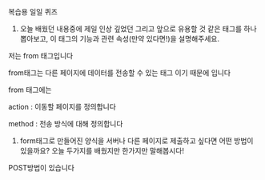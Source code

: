 
복습용 일일 퀴즈

1. 오늘 배웠던 내용중에 제일 인상 깊었던 그리고 앞으로 유용할 것 같은 태그를 하나 뽑아보고, 이 태그의 기능과 관련 속성(만약 있다면!)을 설명해주세요.

저는 from 태그입니다 

from태그는 다른 페이지에 데이터를 전송할 수 있는 태그 이기 때문에 입니다

from 태그에는 

action : 이동할 페이지를 정의합니다 

method : 전송 방식에 대해 정의합니다 


1. form태그로 만들어진 양식을 서버나 다른 페이지로 제출하고 싶다면 어떤 방법이 있을까요? 오늘 두가지를 배웠지만 한가지만 말해봅시다!

POST방법이 있습니다 